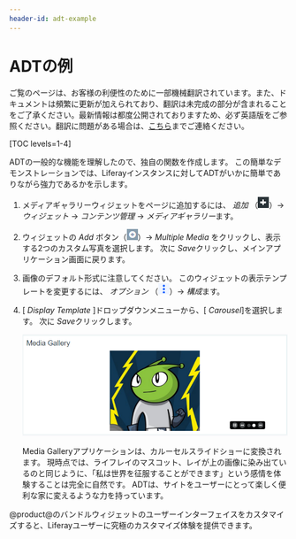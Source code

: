 ```yaml
---
header-id: adt-example
---
```


# ADTの例

<p class="alert alert-info"><span class="wysiwyg-color-blue120">ご覧のページは、お客様の利便性のために一部機械翻訳されています。また、ドキュメントは頻繁に更新が加えられており、翻訳は未完成の部分が含まれることをご了承ください。最新情報は都度公開されておりますため、必ず英語版をご参照ください。翻訳に問題がある場合は、<a href="mailto:support-content-jp@liferay.com">こちら</a>までご連絡ください。</span></p>

[TOC levels=1-4]

ADTの一般的な機能を理解したので、独自の関数を作成します。 この簡単なデモンストレーションでは、Liferayインスタンスに対してADTがいかに簡単でありながら強力であるかを示します。

1.  メディアギャラリーウィジェットをページに追加するには、 *追加* （![Add](../../../../../images/icon-control-menu-add.png)）→ *ウィジェット* → *コンテンツ管理* → *メディアギャラリー*ます。

2.  ウィジェットの *Add* ボタン（![Actions](../../../../../images/icon-app-add.png)）→ *Multiple Media* をクリックし、表示する2つのカスタム写真を選択します。 次に *Save*クリックし、メインアプリケーション画面に戻ります。

3.  画像のデフォルト形式に注意してください。 このウィジェットの表示テンプレートを変更するには、 *オプション* （![Options](../../../../../images/icon-app-options.png)）→ *構成*ます。

4.  [ *Display Template* ]ドロップダウンメニューから、[ *Carousel*]を選択します。 次に *Save*クリックします。

    ![図1：カルーセルADTを適用すると、写真がカルーセルスライドショーとして表示されます。](../../../../../images/adt-carousel.png)

    Media Galleryアプリケーションは、カルーセルスライドショーに変換されます。 現時点では、ライフレイのマスコット、レイが上の画像に染み出ているのと同じように、「私は世界を征服することができます」という感情を体験することは完全に自然です。 ADTは、サイトをユーザーにとって楽しく便利な家に変えるような力を持っています。

@product@のバンドルウィジェットのユーザーインターフェイスをカスタマイズすると、Liferayユーザーに究極のカスタマイズ体験を提供できます。
